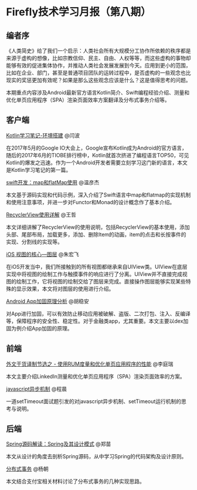 # Firefly技术学习月报（第八期）

## 编者序

《人类简史》给了我们一个启示：人类社会所有大规模分工协作所依赖的秩序都是来源于虚构的想像，比如宗教信仰、民主、自由、人权等等，而这些虚构的事物却能够有效的促进集体协作，并推动人类社会发展发展到今天。应用到更小的范围，比如在企业、部门，甚至是普通项目团队的运转过程中，是否虚构的一些观念也比现实的奖惩更加有效呢？如果是那么这些观念应该是什么？这是值得思考的问题。

本期重点内容涉及Android最新官方语言Kotlin简介、Swift编程经验介绍、测量和优化单页应用程序（SPA）渲染页面效率方案翻译及分布式事务介绍等。

## 客户端

[Kotlin学习笔记-环境搭建](https://github.com/yanbo200303/studynotes/blob/master/Kotlin_study/Kotlin%E5%AD%A6%E4%B9%A0%E7%AC%94%E8%AE%B0-%E7%8E%AF%E5%A2%83%E6%90%AD%E5%BB%BA.md) @闫波
  
  在2017年5月的Google IO大会上，Google宣布Kotlin成为Android的官方语言，随后的2017年6月的TIOBE排行榜中，Kotlin就首次挤进了编程语言TOP50，可见Kotlin的爆发之迅速。作为一个Android开发者需要立刻学习这门新的语言，本文是Kotlin学习笔记的第一篇。

[swift开发：map和flatMap使用](http://www.jianshu.com/p/3415844efdd9) @温彦杰
  
  本文基于源码实现和代码示例，深入介绍了Swift语言中map和flatmap的实现机制和使用注意事项，并进一步对Functor和Monad的设计概念作了基本介绍。

[RecyclerView使用详解](https://wangzzzz.github.io/html/8/index.html) @王哲
  
  本文详细讲解了RecyclerView的使用说明，包括RecyclerView的基本使用，添加头部、尾部布局，加载更多，添加、删除Item的动画，item的点击和长按事件的实现、分割线的实现等。

[iOS 视图的核心—图层](http://www.jianshu.com/p/e3bbf45907b2) @朱宏飞
  
  在iOS开发当中，我们所接触到的所有视图都继承来自UIView类。UIView在底层实现中将视图的绘制工作与触摸事件的响应进行了分离。UIView并不直接完成视图的绘制工作，它将视图的绘制交给了图层来完成。直接操作图层能够实现某些特殊的显示效果，本文将对图层的使用进行介绍。
  
[Android App加固原理分析](http://blog.csdn.net/qq309909897/article/details/73273964) @胡稳安
  
  对App进行加固，可以有效防止移动应用被破解、盗版、二次打包、注入、反编译等，保障程序的安全性、稳定性。对于金融类app，尤其重要。本文主要以dex加固为例介绍App加固的原理。

## 前端

[外文干货译制节选之 - 使用RUM度量和优化单页应用程序的性能](https://github.com/BinaryDevil/Post2Share/blob/master/Technical/RUM-SPA-Optimization.md) @李庭瑞
  
  本文主要介绍LinkedIn测量和优化单页应用程序（SPA）渲染页面效率的方案。

[javascript异步机制](https://github.com/ToBeNumerOne/blog/blob/master/js-async.md) @程晨
  
  一道setTimeout面试题引发的对javascript异步机制、setTimeout运行机制的思考与说明。

## 后端

[Spring源码解读：Spring及其设计模式](https://github.com/ZmRepo/ZmRepo.github.io/blob/master/Spring%E6%BA%90%E7%A0%81%E8%A7%A3%E8%AF%BB%EF%BC%9ASpring%E5%8F%8A%E5%85%B6%E8%AE%BE%E8%AE%A1%E6%A8%A1%E5%BC%8F.md) @郑苗
  
  本文从设计的角度去剖析Spring源码，从中学习Spring的代码架构及设计原则。

[分布式事务](https://github.com/gulfer/gulfer.github.io/blob/master/DistributedTransaction.md) @杨朝
  
  本文结合支付宝相关材料讨论了分布式事务的几种实现思路。


